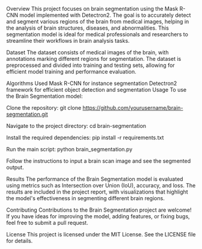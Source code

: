 Overview
This project focuses on brain segmentation using the Mask R-CNN model implemented with Detectron2. The goal is to accurately detect and segment various regions of the brain from medical images, helping in the analysis of brain structures, diseases, and abnormalities. This segmentation model is ideal for medical professionals and researchers to streamline their workflows in brain analysis tasks.

Dataset
The dataset consists of medical images of the brain, with annotations marking different regions for segmentation. The dataset is preprocessed and divided into training and testing sets, allowing for efficient model training and performance evaluation.

Algorithms Used
Mask R-CNN for instance segmentation
Detectron2 framework for efficient object detection and segmentation
Usage
To use the Brain Segmentation model:

Clone the repository:
git clone https://github.com/yourusername/brain-segmentation.git

Navigate to the project directory:
cd brain-segmentation

Install the required dependencies:
pip install -r requirements.txt

Run the main script:
python brain_segmentation.py

Follow the instructions to input a brain scan image and see the segmented output.

Results
The performance of the Brain Segmentation model is evaluated using metrics such as Intersection over Union (IoU), accuracy, and loss. The results are included in the project report, with visualizations that highlight the model's effectiveness in segmenting different brain regions.

Contributing
Contributions to the Brain Segmentation project are welcome! If you have ideas for improving the model, adding features, or fixing bugs, feel free to submit a pull request.

License
This project is licensed under the MIT License. See the LICENSE file for details.
